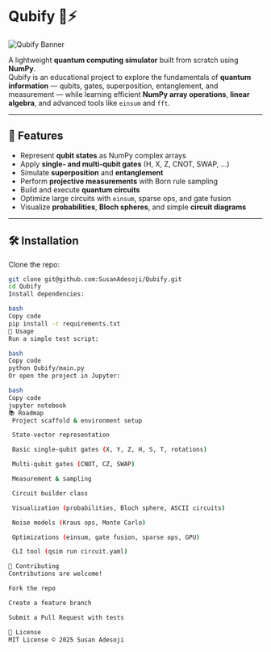 # Qubify 🧩⚡

![Qubify Banner](./A_2D_digital_illustration_infographic_illustrates_.png)

A lightweight **quantum computing simulator** built from scratch using **NumPy**.  
Qubify is an educational project to explore the fundamentals of **quantum information** — qubits, gates, superposition, entanglement, and measurement — while learning efficient **NumPy array operations**, **linear algebra**, and advanced tools like `einsum` and `fft`.

---

## 🚀 Features
- Represent **qubit states** as NumPy complex arrays  
- Apply **single- and multi-qubit gates** (H, X, Z, CNOT, SWAP, …)  
- Simulate **superposition** and **entanglement**  
- Perform **projective measurements** with Born rule sampling  
- Build and execute **quantum circuits**  
- Optimize large circuits with `einsum`, sparse ops, and gate fusion  
- Visualize **probabilities**, **Bloch spheres**, and simple **circuit diagrams**  

---

## 🛠 Installation
Clone the repo:
```bash
git clone git@github.com:SusanAdesoji/Qubify.git
cd Qubify
Install dependencies:

bash
Copy code
pip install -r requirements.txt
📖 Usage
Run a simple test script:

bash
Copy code
python Qubify/main.py
Or open the project in Jupyter:

bash
Copy code
jupyter notebook
📚 Roadmap
 Project scaffold & environment setup

 State-vector representation

 Basic single-qubit gates (X, Y, Z, H, S, T, rotations)

 Multi-qubit gates (CNOT, CZ, SWAP)

 Measurement & sampling

 Circuit builder class

 Visualization (probabilities, Bloch sphere, ASCII circuits)

 Noise models (Kraus ops, Monte Carlo)

 Optimizations (einsum, gate fusion, sparse ops, GPU)

 CLI tool (qsim run circuit.yaml)

🤝 Contributing
Contributions are welcome!

Fork the repo

Create a feature branch

Submit a Pull Request with tests

📜 License
MIT License © 2025 Susan Adesoji
